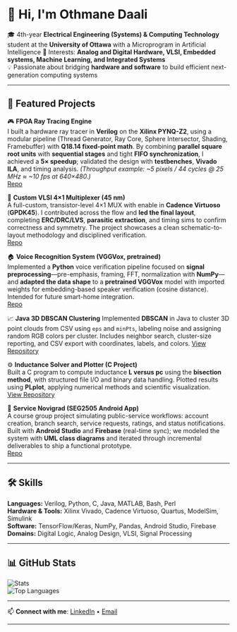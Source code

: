 # 👋 Hi, I'm Othmane Daali

🎓 4th-year **Electrical Engineering (Systems) & Computing Technology** student at the **University of Ottawa**  with a Microprogram in Artificial Intelligence
🔬 Interests: **Analog and Digital Hardware, VLSI, Embedded systems, Machine Learning, and Integrated Systems**  
💡 Passionate about bridging **hardware and software** to build efficient next-generation computing systems  

---

## 🚀 Featured Projects

🎮 **FPGA Ray Tracing Engine**  
I built a hardware ray tracer in **Verilog** on the **Xilinx PYNQ-Z2**, using a modular pipeline (Thread Generator, Ray Core, Sphere Intersector, Shading, Framebuffer) with **Q18.14 fixed-point math**. By combining **parallel square root units** with **sequential stages** and tight **FIFO synchronization**, I achieved a **5× speedup**; validated the design with **testbenches**, **Vivado ILA**, and timing analysis. *(Throughput example: ~5 pixels / 44 cycles @ 25 MHz ≈ ~10 fps at 640×480.)*  
[Repo](https://github.com/ODaal/Basic_RayTracing)

🔀 **Custom VLSI 4×1 Multiplexer (45 nm)**  
A full-custom, transistor-level 4×1 MUX with enable in **Cadence Virtuoso** (**GPDK45**). I contributed across the flow and **led the final layout**, completing **ERC/DRC/LVS**, **parasitic extraction**, and timing sims to confirm correctness and symmetry. The project showcases a clean schematic-to-layout methodology and disciplined verification.  
[Repo](https://github.com/ODaal/VLSI-Multiplexer-Design-Project) 

🏠 **Voice Recognition System (VGGVox, pretrained)**  
Implemented a **Python** voice verification pipeline focused on **signal preprocessing**—pre-emphasis, framing, FFT, normalization with **NumPy**—and **adapted the data shape** to a **pretrained VGGVox** model with imported weights for embedding-based speaker verification (cosine distance). Intended for future smart-home integration.  
[Repo](https://github.com/ODaal/Voice-Recognition)

📈 **Java 3D DBSCAN Clustering**
Implemented **DBSCAN** in Java to cluster 3D point clouds from CSV using `eps` and `minPts`, labeling noise and assigning random RGB colors per cluster. Includes neighbor search, cluster-size reporting, and CSV export with coordinates, labels, and colors.
[View Repository](https://github.com/ODaal/Java-3D-Point-Clustering)

⚙️ **Inductance Solver and Plotter (C Project)**  
Built a C program to compute inductance **L versus pc** using the **bisection method**, with structured file I/O and binary data handling. Plotted results using **PLplot**, applying numerical methods and scientific visualization.  
[View Repository]([https://github.com/ODaal/Inductance-Calculator-in-C)

📱 **Service Novigrad (SEG2505 Android App)**  
A course group project simulating public-service workflows: account creation, branch search, service requests, ratings, and status notifications. Built with **Android Studio** and **Firebase** (real-time sync); we modeled the system with **UML class diagrams** and iterated through incremental deliverables to ship a functional prototype.  
[Repo](https://github.com/ODaal/Android-Studio-Mobile-App)

---

## 🛠️ Skills
**Languages:** Verilog, Python, C, Java, MATLAB, Bash, Perl  
**Hardware & Tools:** Xilinx Vivado, Cadence Virtuoso, Quartus, ModelSim, Simulink  
**Software:** TensorFlow/Keras, NumPy, Pandas, Android Studio, Firebase  
**Domains:** Digital Logic, Analog Design, VLSI, Signal Processing

---

## 📊 GitHub Stats
![Stats](https://github-readme-stats.vercel.app/api?username=othmanedaali&show_icons=true&theme=radical)  
![Top Languages](https://github-readme-stats.vercel.app/api/top-langs/?username=othmanedaali&layout=compact&theme=radical)

---

📫 **Connect with me**: [LinkedIn](your-linkedin-here) • [Email](odaal085@uottawa.ca)


---
